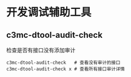 # 开发调试辅助工具

## c3mc-dtool-audit-check

检查是否有接口没有添加审计

```
c3mc-dtool-audit-check   # 查看没有审计的接口
c3mc-dtool-audit-check x # 查看所有接口审计详情
```
